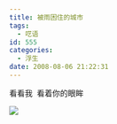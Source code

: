 ```yaml
---
title: 被雨困住的城市
tags:
  - 呓语
id: 555
categories:
  - 浮生
date: 2008-08-06 21:22:31
---
```


看看我&nbsp; 看着你的眼眸

[![](http://photo1.bababian.com/upload12/20080806/7C2E158996C54A6742AF438A05830D30_500.jpg)](http://www.bababian.com/phoinfo/7C2E158996C54A6742AF438A05830D30DT)

&nbsp;